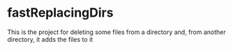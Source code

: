 # fastReplacingDirs
This is the project for deleting some files from a directory and, from another directory, it adds the files to it
